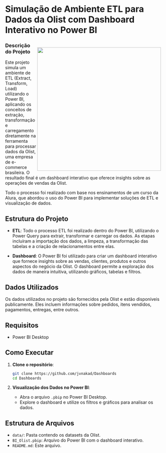 # Simulação de Ambiente ETL para Dados da Olist com Dashboard Interativo no Power BI

<img class="responsive-image" align="right" style="max-width: 100%; height: auto; margin-top: 20px;" width="400" src="https://github.com/user-attachments/assets/bf57f167-71bb-47a2-95bc-8ac5c8441127" /> <div>

### Descrição do Projeto

Este projeto simula um ambiente de ETL (Extract, Transform, Load) utilizando o Power BI, aplicando os conceitos de extração, transformação e carregamento diretamente na ferramenta para processar dados da Olist, uma empresa de e-commerce brasileira. O resultado final é um dashboard interativo que oferece insights sobre as operações de vendas da Olist.

Todo o processo foi realizado com base nos ensinamentos de um curso da Alura, que abordou o uso do Power BI para implementar soluções de ETL e visualização de dados.

## Estrutura do Projeto

- **ETL**: Todo o processo ETL foi realizado dentro do Power BI, utilizando o Power Query para extrair, transformar e carregar os dados. As etapas incluíram a importação dos dados, a limpeza, a transformação das tabelas e a criação de relacionamentos entre elas.

- **Dashboard**: O Power BI foi utilizado para criar um dashboard interativo que fornece insights sobre as vendas, clientes, produtos e outros aspectos do negócio da Olist. O dashboard permite a exploração dos dados de maneira intuitiva, utilizando gráficos, tabelas e filtros.

## Dados Utilizados

Os dados utilizados no projeto são fornecidos pela Olist e estão disponíveis publicamente. Eles incluem informações sobre pedidos, itens vendidos, pagamentos, entregas, entre outros.

## Requisitos

- Power BI Desktop

## Como Executar

1. **Clone o repositório**:
    ```bash
    git clone https://github.com/jvnakad/Dashboards
    cd Dashboards
    ```

2. **Visualização dos Dados no Power BI**:
   - Abra o arquivo `.pbip` no Power BI Desktop.
   - Explore o dashboard e utilize os filtros e gráficos para analisar os dados.

## Estrutura de Arquivos

- `data/`: Pasta contendo os datasets da Olist.
- `BI_Olist.pbip`: Arquivo do Power BI com o dashboard interativo.
- `README.md`: Este arquivo.
